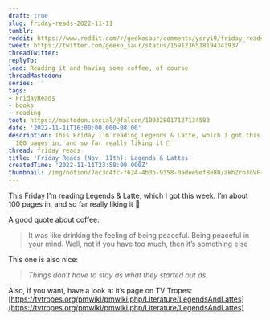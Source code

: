 ```yaml
---
draft: true
slug: friday-reads-2022-11-11
tumblr:
reddit: https://www.reddit.com/r/geekosaur/comments/ysryi9/friday_reads_nov_11th_legends_lattes/
tweet: https://twitter.com/geeko_saur/status/1591236518194343937
threadTwitter:
replyTo:
lead: Reading it and having some coffee, of course!
threadMastodon:
series: ''
tags:
- FridayReads
- books
- reading
toot: https://mastodon.social/@falcon/109328017127134583
date: '2022-11-11T16:00:00.000-08:00'
description: This Friday I’m reading Legends & Latte, which I got this week. I’m about
  100 pages in, and so far really liking it 🙂
thread: friday reads
title: 'Friday Reads (Nov. 11th): Legends & Lattes'
createdTime: '2022-11-11T23:58:00.000Z'
thumbnail: /img/notion/7ec3c4fc-f624-4b3b-9358-0adee9ef8e80/akhZroJoVF-1000.jpeg
---
```


This Friday I’m reading Legends & Latte, which I got this week. I’m about 100 pages in, and so far really liking it 🙂

A good quote about coffee:

> It was like drinking the feeling of being peaceful. Being peaceful in your mind. Well, not if you have too much, then it’s something else

This one is also nice:

> _Things don’t have to stay as what they started out as._

Also, if you want, have a look at it’s page on TV Tropes: [https://tvtropes.org/pmwiki/pmwiki.php/Literature/LegendsAndLattes](https://tvtropes.org/pmwiki/pmwiki.php/Literature/LegendsAndLattes)